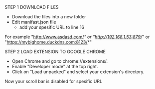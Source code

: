 STEP 1 DOWNLOAD FILES
- Download the files into a new folder
- Edit manifast.json file
    - add your spesific URL to line 16

For example
"http://www.asdasd.com/*" or "http://192.168.1.53:879/*" or "https://mybighome.duckdns.com:8123/*"

STEP 2 LOAD EXTENSION TO GOOGLE CHROME
- Open Chrome and go to chrome://extensions/.
- Enable "Developer mode" at the top right.
- Click on "Load unpacked" and select your extension's directory.

Now your scroll bar is disabled for spesific URL
